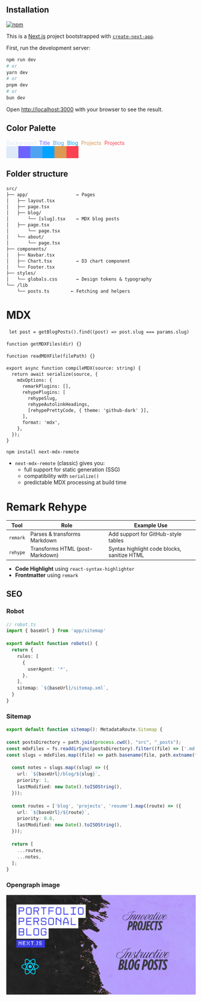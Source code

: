 ## Installation
[![npm](https://img.shields.io/npm/v/@tsparticles/react)](https://www.npmjs.com/package/@tsparticles/react) 

This is a [Next.js](https://nextjs.org) project bootstrapped with [`create-next-app`](https://nextjs.org/docs/app/api-reference/cli/create-next-app).

First, run the development server:

```bash
npm run dev
# or
yarn dev
# or
pnpm dev
# or
bun dev
```

Open [http://localhost:3000](http://localhost:3000) with your browser to see the result.

## Color Palette
<div style="display:flex; gap:0.5rem">
<span style="color:#dfeaf8"> Background </span>
<span style="color:#6c63ff"> Title </span>
<span style="color:#4ea3f1"> Blog </span>
<span style="color:#00a3ff"> Blog </span>
<span style="color:#db9951"> Projects </span>
<span style="color:#fc4152"> Projects </span>
</div>
<div style="display:flex">
  <div style="background-color: #dfeaf8 ;width:2rem;height:2rem;"></div>
  <div style="background-color: #6c63ff ;width:2rem;height:2rem;"></div>
  <div style="background-color: #4ea3f1 ;width:2rem;height:2rem;"></div>
    <div style="background-color: #00a3ff ;width:2rem;height:2rem;"></div>
  <div style="background-color: #db9951 ;width:2rem;height:2rem;"></div>
  <div style="background-color: #fc4152 ;width:2rem;height:2rem;"></div>

</div>

## Folder structure
```
src/
├── app/                  ← Pages
│   ├── layout.tsx
│   ├── page.tsx
│   ├── blog/
│       └── [slug].tsx    ← MDX blog posts
│   ├── page.tsx
│       └── page.tsx
│   └── about/
│       └── page.tsx
├── components/
│   ├── Navbar.tsx
│   ├── Chart.tsx         ← D3 chart component
│   └── Footer.tsx
├── styles/
│   └── globals.css       ← Design tokens & typography
└── /lib
    └── posts.ts        ← Fetching and helpers

```
# MDX
```tsx
 let post = getBlogPosts().find((post) => post.slug === params.slug)

function getMDXFiles(dir) {}

function readMDXFile(filePath) {}

export async function compileMDX(source: string) {
  return await serialize(source, {
    mdxOptions: {
      remarkPlugins: [],
      rehypePlugins: [
        rehypeSlug,
        rehypeAutolinkHeadings,
        [rehypePrettyCode, { theme: 'github-dark' }],
      ],
      format: 'mdx',
    },
  });
}
```
```bash
npm install next-mdx-remote
```
- `next-mdx-remote` (classic) gives you:
  - full support for static generation (SSG)
  - compatibility with `serialize()`
  - predictable MDX processing at build time

# Remark Rehype
| Tool     | Role                            | Example Use                                 |
| -------- | ------------------------------- | ------------------------------------------- |
| `remark` | Parses & transforms Markdown    | Add support for GitHub-style tables         |
| `rehype` | Transforms HTML (post-Markdown) | Syntax highlight code blocks, sanitize HTML |

- **Code Highlight** using `react-syntax-highlighter`
- **Frontmatter** using `remark`

## SEO
### Robot
```ts
// robot.ts
import { baseUrl } from 'app/sitemap'

export default function robots() {
  return {
    rules: [
      {
        userAgent: '*',
      },
    ],
    sitemap: `${baseUrl}/sitemap.xml`,
  }
}
```
### Sitemap 
```ts
export default function sitemap(): MetadataRoute.Sitemap {
  
const postsDirectory = path.join(process.cwd(), "src", "_posts");
const mdxFiles = fs.readdirSync(postsDirectory).filter((file) => ['.md', '.mdx'].includes(path.extname(file)));
const slugs = mdxFiles.map((file) => path.basename(file, path.extname(file)));

  const notes = slugs.map((slug) => ({
    url: `${baseUrl}/blog/${slug}`,
    priority: 1,
    lastModified: new Date().toISOString(),
  }));

  const routes = ['blog', 'projects', 'resume'].map((route) => ({
    url: `${baseUrl}/${route}`,
    priority: 0.8,
    lastModified: new Date().toISOString(),
  }));

  return [
    ...routes,
    ...notes,
  ];
}

```
### Opengraph image
![Preview image](/public/images/preview.png)
